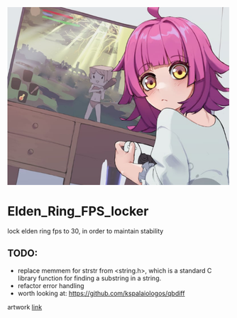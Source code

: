 <img src="misc/banner.png" 
     width="500" 
     height="400" />

# Elden_Ring_FPS_locker
lock elden ring fps to 30, in order to maintain stability 



## TODO:
  - replace memmem for strstr from <string.h>, which is a standard C library function for finding a substring in a string.
  - refactor error handling
- worth looking at:
     https://github.com/kspalaiologos/qbdiff


artwork [link](https://safebooru.donmai.us/posts/6466503?q=elden_ring+gaming)
